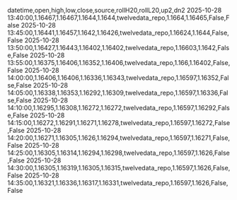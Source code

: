 datetime,open,high,low,close,source,rollH20,rollL20,up2,dn2
2025-10-28 13:40:00,1.16467,1.16467,1.1644,1.1644,twelvedata_repo,1.1664,1.16465,False,False
2025-10-28 13:45:00,1.16441,1.16457,1.1642,1.16426,twelvedata_repo,1.16624,1.1644,False,False
2025-10-28 13:50:00,1.16427,1.16443,1.16402,1.16402,twelvedata_repo,1.16603,1.1642,False,False
2025-10-28 13:55:00,1.16375,1.16406,1.16352,1.16406,twelvedata_repo,1.166,1.16402,False,False
2025-10-28 14:00:00,1.16406,1.16406,1.16336,1.16343,twelvedata_repo,1.16597,1.16352,False,False
2025-10-28 14:05:00,1.16338,1.16353,1.16292,1.16309,twelvedata_repo,1.16597,1.16336,False,False
2025-10-28 14:10:00,1.16295,1.16308,1.16272,1.16272,twelvedata_repo,1.16597,1.16292,False,False
2025-10-28 14:15:00,1.16272,1.16291,1.16271,1.16278,twelvedata_repo,1.16597,1.16272,False,False
2025-10-28 14:20:00,1.16271,1.16305,1.1626,1.16294,twelvedata_repo,1.16597,1.16271,False,False
2025-10-28 14:25:00,1.16305,1.16314,1.16294,1.16298,twelvedata_repo,1.16597,1.1626,False,False
2025-10-28 14:30:00,1.16305,1.16319,1.16305,1.16315,twelvedata_repo,1.16597,1.1626,False,False
2025-10-28 14:35:00,1.16321,1.16336,1.16317,1.16331,twelvedata_repo,1.16597,1.1626,False,False
